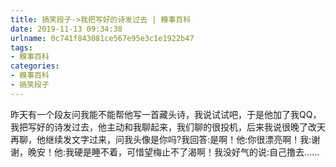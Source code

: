```yaml
---
title: 搞笑段子->我把写好的诗发过去 | 糗事百科
date: 2019-11-13 09:34:38
urlname: 0c741f843081ce567e95e3c1e1922b47
tags: 
- 糗事百科
categories:
- 糗事百科
- 搞笑段子
---
```

昨天有一个段友问我能不能帮他写一首藏头诗，我说试试吧，于是他加了我QQ，我把写好的诗发过去，他主动和我聊起来，我们聊的很投机，后来我说很晚了改天再聊，他继续发文字过来，问我头像是你吗?我回答:是啊！他:你很漂亮啊！我:谢谢，晚安！他:我硬是睡不着，可惜望梅止不了渴啊！我没好气的说:自己撸去……


